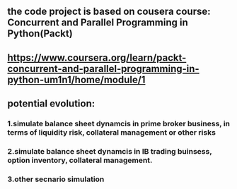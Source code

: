 ## the code project is based on cousera course: Concurrent and Parallel Programming in Python(Packt)
## https://www.coursera.org/learn/packt-concurrent-and-parallel-programming-in-python-um1n1/home/module/1

## potential evolution:
### 1.simulate balance sheet dynamcis in prime broker business, in terms of liquidity risk, collateral management or other risks
### 2.simulate balance sheet dynamcis in IB trading buinsess, option inventory, collateral management.
### 3.other secnario simulation
